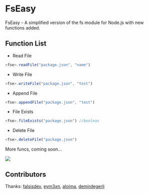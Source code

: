 # FsEasy
FsEasy - A simplified version of the fs module for Node.js with new functions added.

## Function List
- Read File
```js
<fse>.readFile("package.json", "name")
``` 
- Write File
```js
<fse>.writeFile("package.json", "test")
```
- Append File
```js
<fse>.appendFile("package.json", "test")
```
- File Exists
```js
<fse>.fileExists("package.json") //boolean
```
- Delete File
```js
<fse>.deleteFile("package.json")
```
More funcs, coming soon...

<img src="https://media.discordapp.net/attachments/831451584034111499/867507158291316756/20210721_234326.jpg">

## Contributors
Thanks: [falsisdev](https://github.com/falsisdev), [eym3xn](https://github.com/eym3xn), [aloima](https://github.com/aloima), [demirdegerli](https://github.com/demirdegerli)
<!--test-->
